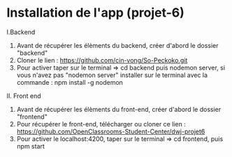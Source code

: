 # Installation de l'app (projet-6)

I.Backend

1) Avant de récupérer les élèments du backend, créer d'abord le dossier "backend"
2) Cloner le lien : https://github.com/cin-vong/So-Peckoko.git
3) Pour activer taper sur le terminal => cd backend puis nodemon server, si vous n'avez pas "nodemon server" installer sur le terminal avec la commande : npm install -g nodemon

II. Front end

1) Avant de récupérer les élèments du front-end, créer d'abord le dossier "frontend"
2) Pour récupérer le front-end, télécharger ou cloner ce lien : https://github.com/OpenClassrooms-Student-Center/dwj-projet6
3) Pour activer le localhost:4200, taper sur le terminal => cd frontend, puis npm start


